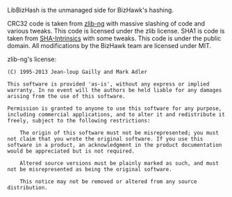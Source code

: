 LibBizHash is the unmanaged side for BizHawk's hashing.

CRC32 code is taken from [zlib-ng](https://github.com/zlib-ng/zlib-ng) with massive slashing of code and various tweaks. This code is licensed under the zlib license.
SHA1 is code is taken from [SHA-Intrinsics](https://github.com/noloader/SHA-Intrinsics) with some tweaks. This code is under the public domain.
All modifications by the BizHawk team are licensed under MIT.

zlib-ng's license:

```
(C) 1995-2013 Jean-loup Gailly and Mark Adler

This software is provided 'as-is', without any express or implied warranty. In no event will the authors be held liable for any damages arising from the use of this software.

Permission is granted to anyone to use this software for any purpose, including commercial applications, and to alter it and redistribute it freely, subject to the following restrictions:

    The origin of this software must not be misrepresented; you must not claim that you wrote the original software. If you use this software in a product, an acknowledgment in the product documentation would be appreciated but is not required.

    Altered source versions must be plainly marked as such, and must not be misrepresented as being the original software.

    This notice may not be removed or altered from any source distribution.
```
